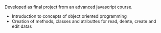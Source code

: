 Developed as final project from an advanced javascript course.

- Intruduction to concepts of object oriented programming 
- Creation of methods, classes and atributtes for read, delete, create and edit datas
